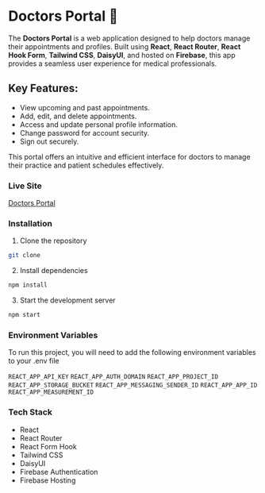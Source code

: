 # Doctors Portal 🥼

The **Doctors Portal** is a web application designed to help doctors manage their appointments and profiles. Built using **React**, **React Router**, **React Hook Form**, **Tailwind CSS**, **DaisyUI**, and hosted on **Firebase**, this app provides a seamless user experience for medical professionals.

## Key Features:
- View upcoming and past appointments.
- Add, edit, and delete appointments.
- Access and update personal profile information.
- Change password for account security.
- Sign out securely.

This portal offers an intuitive and efficient interface for doctors to manage their practice and patient schedules effectively.

### Live Site
[Doctors Portal]()


### Installation
1. Clone the repository
```bash
git clone
```
2. Install dependencies
```bash
npm install
```
3. Start the development server
```bash
npm start
```

### Environment Variables
To run this project, you will need to add the following environment variables to your .env file

`REACT_APP_API_KEY`
`REACT_APP_AUTH_DOMAIN`
`REACT_APP_PROJECT_ID`
`REACT_APP_STORAGE_BUCKET`
`REACT_APP_MESSAGING_SENDER_ID`
`REACT_APP_APP_ID`
`REACT_APP_MEASUREMENT_ID`

### Tech Stack
- React
- React Router
- React Form Hook
- Tailwind CSS
- DaisyUI
- Firebase Authentication
- Firebase Hosting


